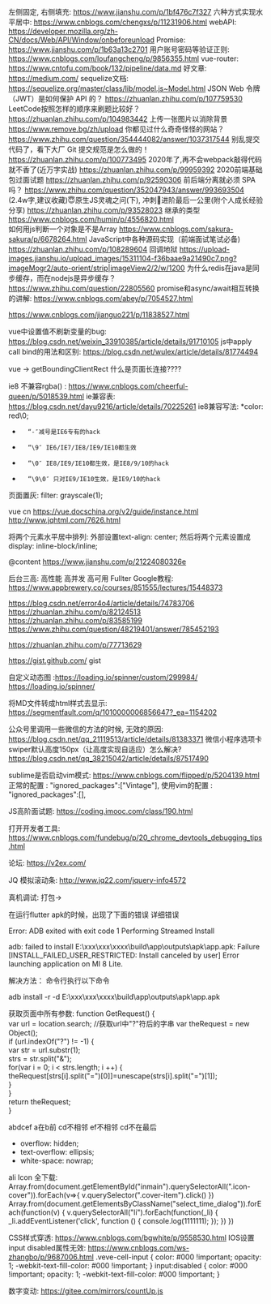 左侧固定, 右侧填充: https://www.jianshu.com/p/1bf476c7f327
六种方式实现水平居中: https://www.cnblogs.com/chengxs/p/11231906.html
webAPI: https://developer.mozilla.org/zh-CN/docs/Web/API/Window/onbeforeunload
Promise: https://www.jianshu.com/p/1b63a13c2701
用户账号密码等验证正则: https://www.cnblogs.com/loufangcheng/p/9856355.html
vue-router: https://www.cntofu.com/book/132/pipeline/data.md
好文章: https://medium.com/
sequelize文档: https://sequelize.org/master/class/lib/model.js~Model.html
JSON Web 令牌（JWT）是如何保护 API 的？ https://zhuanlan.zhihu.com/p/107759530
LeetCode按照怎样的顺序来刷题比较好？ https://zhuanlan.zhihu.com/p/104983442
上传一张图片以消除背景 https://www.remove.bg/zh/upload
你都见过什么奇奇怪怪的网站？ https://www.zhihu.com/question/354444082/answer/1037317544
别乱提交代码了，看下大厂 Git 提交规范是怎么做的！https://zhuanlan.zhihu.com/p/100773495
2020年了,再不会webpack敲得代码就不香了(近万字实战) https://zhuanlan.zhihu.com/p/99959392
2020前端基础包过面试题 https://zhuanlan.zhihu.com/p/92590306
 前后端分离就必须 SPA 吗？ https://www.zhihu.com/question/352047943/answer/993693504
(2.4w字,建议收藏)😇原生JS灵魂之问(下), 冲刺🚀进阶最后一公里(附个人成长经验分享)   https://zhuanlan.zhihu.com/p/93528023
继承的类型 https://www.cnblogs.com/humin/p/4556820.html  
如何用js判断一个对象是不是Array https://www.cnblogs.com/sakura-sakura/p/6678264.html
JavaScript中各种源码实现（前端面试笔试必备) https://zhuanlan.zhihu.com/p/108289604
回调地狱  https://upload-images.jianshu.io/upload_images/15311104-f36baae9a21490c7.png?imageMogr2/auto-orient/strip|imageView2/2/w/1200
为什么redis在java是同步缓存，而在nodejs是异步缓存？ https://www.zhihu.com/question/22805560
promise和async/await相互转换的讲解: https://www.cnblogs.com/abey/p/7054527.html

https://www.cnblogs.com/jianguo221/p/11838527.html

vue中设置值不刷新变量的bug: https://blog.csdn.net/weixin_33910385/article/details/91710105
js中apply call bind的用法和区别: https://blog.csdn.net/wulex/article/details/81774494

vue  -> getBoundingClientRect
什么是页面长连接????

ie8 不兼容rgba() : https://www.cnblogs.com/cheerful-queen/p/5018539.html
ie兼容表: https://blog.csdn.net/dayu9216/article/details/70225261
ie8兼容写法: *color: red\0;
* 		“-″减号是IE6专有的hack
* 		“\9″ IE6/IE7/IE8/IE9/IE10都生效
* 		“\0″ IE8/IE9/IE10都生效，是IE8/9/10的hack
* 		“\9\0″ 只对IE9/IE10生效，是IE9/10的hack


页面置灰:   filter: grayscale(1);

vue cn https://vue.docschina.org/v2/guide/instance.html
http://www.jqhtml.com/7626.html

将两个元素水平居中排列: 外部设置text-align: center; 然后将两个元素设置成 display: inline-block/inline;

@content https://www.jianshu.com/p/21224080326e

后台三高: 高性能 高并发 高可用
Fullter Google教程: https://www.appbrewery.co/courses/851555/lectures/15448373


https://blog.csdn.net/error4o4/article/details/74783706
https://zhuanlan.zhihu.com/p/82124513
https://zhuanlan.zhihu.com/p/83585199
https://www.zhihu.com/question/48219401/answer/785452193

https://zhuanlan.zhihu.com/p/77713629

https://gist.github.com/   gist

自定义动态图 :https://loading.io/spinner/custom/299984/
https://loading.io/spinner/

将MD文件转成html样式去显示:
https://segmentfault.com/q/1010000006856647?_ea=1154202


公众号里调用一些微信的方法的时候, 无效的原因: https://blog.csdn.net/qq_21119513/article/details/81383371
微信小程序选项卡swiper默认高度150px（让高度实现自适应）怎么解决?
https://blog.csdn.net/qq_38215042/article/details/87517490


sublime是否启动vim模式: https://www.cnblogs.com/flipped/p/5204139.html
正常的配置 : "ignored_packages":["Vintage"],
使用vim的配置 : "ignored_packages":[],

JS高阶面试题: https://coding.imooc.com/class/190.html


打开开发者工具: https://www.cnblogs.com/fundebug/p/20_chrome_devtools_debugging_tips.html


论坛: https://v2ex.com/


JQ 模拟滚动条: http://www.jq22.com/jquery-info4572





真机调试: 打包->

在运行flutter apk的时候，出现了下面的错误
详细错误

Error: ADB exited with exit code 1
Performing Streamed Install

adb: failed to install E:\xxx\xxx\xxxx\build\app\outputs\apk\app.apk: Failure [INSTALL_FAILED_USER_RESTRICTED: Install canceled by user]
Error launching application on MI 8 Lite.

解决方法：
命令行执行以下命令

adb install -r -d E:\xxx\xxx\xxxx\build\app\outputs\apk\app.apk



获取页面中所有参数:
function GetRequest() {   
   var url = location.search; //获取url中"?"符后的字串
   var theRequest = new Object();   
   if (url.indexOf("?") != -1) {   
      var str = url.substr(1);   
      strs = str.split("&");   
      for(var i = 0; i < strs.length; i ++) {   
         theRequest[strs[i].split("=")[0]]=unescape(strs[i].split("=")[1]);   
      }   
   }   
   return theRequest;   
} 


abdcef a在b前 cd不相邻 ef不相邻 cd不在最后



* overflow: hidden;
* text-overflow: ellipsis; 
* white-space: nowrap;


ali Icon 全下载:
Array.from(document.getElementById("inmain").querySelectorAll(".icon-cover")).forEach(v=>{
	v.querySelector(".cover-item").click()
})
Array.from(document.getElementsByClassName("select_time_dialog")).forEach(function(v) {
  v.querySelectorAll("li").forEach(function(_li) {
    _li.addEventListener('click', function () {
      console.log(1111111);
    });
  })
})


CSS样式穿透: https://www.cnblogs.com/bgwhite/p/9558530.html
IOS设置input disabled属性无效: https://www.cnblogs.com/ws-zhangbo/p/9687006.html
	.veve-cell-input {
          color: #000 !important;
          opacity: 1;
          -webkit-text-fill-color: #000 !important;
        }
        input:disabled {
          color: #000 !important;
          opacity: 1;
          -webkit-text-fill-color: #000 !important;
        }

数字变动: https://gitee.com/mirrors/countUp.js
